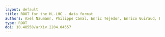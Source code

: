 ```yaml
---
layout: default
title: ROOT for the HL-LHC - data format
authors: Axel Naumann, Philippe Canal, Enric Tejedor, Enrico Guiraud, Lorenzo Moneta, Bertrand Bellenot, Olivier Couet, Alja Mrak Tadel, Matevz Tadel, Sergey Linev, Javier Lopez Gomez, Jonas Rembser, Vincenzo Eduardo Padulano, Jakob Blomer, Jonas Hahnfeld, Bernhard Manfred Gruber and Vassil Vassilev
type: ROOT
doi: 10.48550/arXiv.2204.04557
---
```


